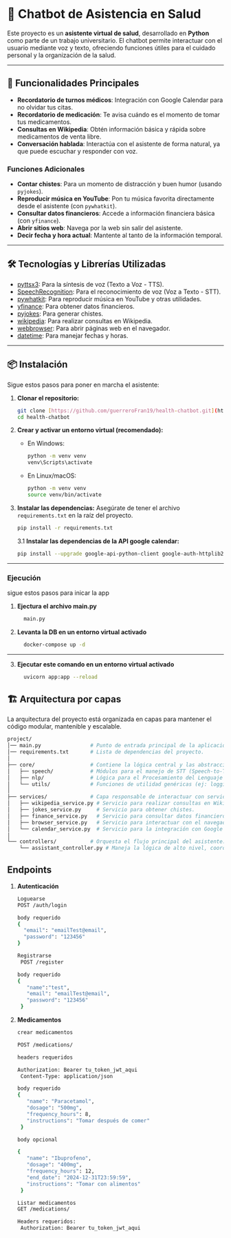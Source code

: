 # 🤖 Chatbot de Asistencia en Salud

Este proyecto es un **asistente virtual de salud**, desarrollado en **Python** como parte de un trabajo universitario. El chatbot permite interactuar con el usuario mediante voz y texto, ofreciendo funciones útiles para el cuidado personal y la organización de la salud.

---

## 🚀 Funcionalidades Principales

* **Recordatorio de turnos médicos**: Integración con Google Calendar para no olvidar tus citas.
* **Recordatorio de medicación**: Te avisa cuándo es el momento de tomar tus medicamentos.
* **Consultas en Wikipedia**: Obtén información básica y rápida sobre medicamentos de venta libre.
* **Conversación hablada**: Interactúa con el asistente de forma natural, ya que puede escuchar y responder con voz.

### Funciones Adicionales

* **Contar chistes**: Para un momento de distracción y buen humor (usando `pyjokes`).
* **Reproducir música en YouTube**: Pon tu música favorita directamente desde el asistente (con `pywhatkit`).
* **Consultar datos financieros**: Accede a información financiera básica (con `yfinance`).
* **Abrir sitios web**: Navega por la web sin salir del asistente.
* **Decir fecha y hora actual**: Mantente al tanto de la información temporal.

---

## 🛠️ Tecnologías y Librerías Utilizadas

* [pyttsx3](https://pypi.org/project/pyttsx3/): Para la síntesis de voz (Texto a Voz - TTS).
* [SpeechRecognition](https://pypi.org/project/SpeechRecognition/): Para el reconocimiento de voz (Voz a Texto - STT).
* [pywhatkit](https://pypi.org/project/pywhatkit/): Para reproducir música en YouTube y otras utilidades.
* [yfinance](https://pypi.org/project/yfinance/): Para obtener datos financieros.
* [pyjokes](https://pypi.org/project/pyjokes/): Para generar chistes.
* [wikipedia](https://pypi.org/project/wikipedia/): Para realizar consultas en Wikipedia.
* [webbrowser](https://docs.python.org/3/library/webbrowser.html): Para abrir páginas web en el navegador.
* [datetime](https://docs.python.org/3/library/datetime.html): Para manejar fechas y horas.

---

## 📦 Instalación

Sigue estos pasos para poner en marcha el asistente:

1.  **Clonar el repositorio:**
    ```bash
    git clone [https://github.com/guerreroFran19/health-chatbot.git](https://github.com/guerreroFran19/health-chatbot.git)
    cd health-chatbot
    ```

2.  **Crear y activar un entorno virtual (recomendado):**
    * En Windows:
        ```bash
        python -m venv venv
        venv\Scripts\activate
        ```
    * En Linux/macOS:
        ```bash
        python -m venv venv
        source venv/bin/activate
        ```

3.  **Instalar las dependencias:**
    Asegúrate de tener el archivo `requirements.txt` en la raíz del proyecto.
    ```bash
    pip install -r requirements.txt
    
    ```
    3.1 **Instalar las dependencias de la API google calendar:**
    ```bash
    pip install --upgrade google-api-python-client google-auth-httplib2 google-auth-oauthlib    
    ```
---

### Ejecución
sigue estos pasos para inicar la app
1. **Ejectura el archivo main.py**
    ```bash
      main.py
    ```
2. **Levanta la DB en un entorno virtual activado**
    ```bash
      docker-compose up -d
    ```
---
3. **Ejecutar este comando en un entorno virtual activado**
    ```bash
      uvicorn app:app --reload
    ```

## 🏗️ Arquitectura por capas
La arquitectura del proyecto está organizada en capas para mantener el código modular, mantenible y escalable.
```bash
project/
│── main.py                # Punto de entrada principal de la aplicación.
│── requirements.txt       # Lista de dependencias del proyecto.
│
├── core/                  # Contiene la lógica central y las abstracciones.
│   ├── speech/            # Módulos para el manejo de STT (Speech-to-Text) y TTS (Text-to-Speech).
│   ├── nlp/               # Lógica para el Procesamiento del Lenguaje Natural y la interpretación de comandos.
│   └── utils/             # Funciones de utilidad genéricas (ej: logging, configuración, manejo de errores).
│
├── services/              # Capa responsable de interactuar con servicios externos.
│   ├── wikipedia_service.py # Servicio para realizar consultas en Wikipedia.
│   ├── jokes_service.py     # Servicio para obtener chistes.
│   ├── finance_service.py   # Servicio para consultar datos financieros.
│   ├── browser_service.py   # Servicio para interactuar con el navegador web.
│   └── calendar_service.py  # Servicio para la integración con Google Calendar (requiere API externa).
│
└── controllers/           # Orquesta el flujo principal del asistente.
    └── assistant_controller.py # Maneja la lógica de alto nivel, coordinando el uso de core y serv
   ```
## Endpoints 
1. **Autenticación** 
    ```bash
   Loguearse 
   POST /auth/login
   
   body requerido 
   {
      "email": "emailTest@email",
      "password": "123456"
    }
   
   ```
   ```bash
   Registrarse
    POST /register
   
   body requerido 
   {
      "name":"test",
      "email": "emailTest@email",
      "password": "123456"
    }
   
   ```
2. **Medicamentos**
    ```bash
   crear medicamentos 
   
   POST /medications/
   ```
   ```bash
   headers requeridos
   
   Authorization: Bearer tu_token_jwt_aqui
    Content-Type: application/json
   ```
   ```bash
   body requerido 
   {
      "name": "Paracetamol",
      "dosage": "500mg",
      "frequency_hours": 8,
      "instructions": "Tomar después de comer"
    }
   
   body opcional 
   
   {
      "name": "Ibuprofeno",
      "dosage": "400mg", 
      "frequency_hours": 12,
      "end_date": "2024-12-31T23:59:59",
      "instructions": "Tomar con alimentos"
    }
   ```
   ```bash
   Listar medicamentos
   GET /medications/
   ```
   ```bash
   Headers requeridos:
    Authorization: Bearer tu_token_jwt_aqui
   ```

   